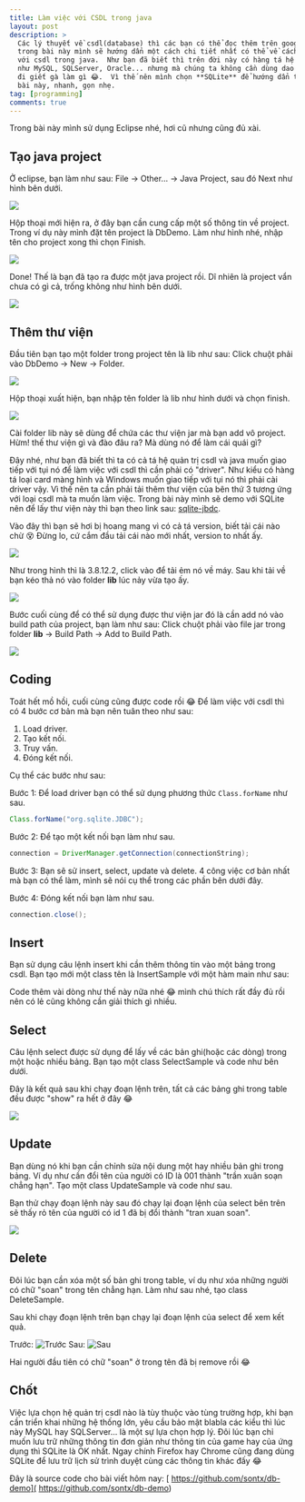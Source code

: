 ```yaml
---
title: Làm việc với CSDL trong java
layout: post
description: >
  Các lý thuyết về csdl(database) thì các bạn có thể đọc thêm trên google,
  trong bài này mình sẽ hướng dẩn một cách chi tiết nhất có thể về cách làm việc
  với csdl trong java.  Như bạn đã biết thì trên đời này có hàng tá hệ quản trị csdl
  như MySQL, SQLServer, Oracle... nhưng mà chúng ta không cần dùng dao mổ trâu để
  đi giết gà làm gì 😂.  Vì thế nên mình chọn **SQLite** để hướng dẩn trong
  bài này, nhanh, gọn nhẹ.
tag: [programming]
comments: true
---
```


Trong bài này mình sử dụng Eclipse nhé, hơi cũ nhưng cũng đủ xài.

Tạo java project
----------

Ở eclipse, bạn làm như sau: File -> Other... -> Java Project, sau đó Next như hình bên dưới.

![](https://1.bp.blogspot.com/-CQyKSkb5uG8/V7FwQzSDWRI/AAAAAAAAPks/oDftoOj47eIPZgcUIhaJlWq8BD002UGcACLcB/s1600/Capture.PNG)

Hộp thoại mới hiện ra, ở đây bạn cần cung cấp một số thông tin về project. Trong ví dụ này mình đặt tên project là DbDemo. Làm như hình nhé, nhập tên cho project xong thì chọn Finish.

![](https://1.bp.blogspot.com/-Nj_S0Ajd9QQ/V7FxK7ZL8II/AAAAAAAAPkw/p1O5i5UrHpktXEPLwCYtNdxW2W8y9lA4wCLcB/s1600/Capture.PNG)

Done! Thế là bạn đã tạo ra được một java project rồi. Dĩ nhiên là project vẩn chưa có gì cả, trống không như hình bên dưới.

![](https://2.bp.blogspot.com/-aY278JqjoJ4/V7FxjTMZRsI/AAAAAAAAPk8/l9BO37-TbAIUeUZIe2N0pNPzS9wOvgoFgCLcB/s1600/Capture.PNG)

Thêm thư viện
-------

Đầu tiên bạn tạo một folder trong project tên là lib như sau: Click chuột phải vào DbDemo -> New -> Folder.

![](https://3.bp.blogspot.com/-Dd3OZXkV4mY/V7FyazD0uuI/AAAAAAAAPlE/IhWc0wEa-KU9j29_rZHYI1ngni6jCG27QCLcB/s1600/Untitled.png)

Hộp thoại xuất hiện, bạn nhập tên folder là lib như hình dưới và chọn finish.

![](https://1.bp.blogspot.com/-miytZ_6diE0/V7FyqymgwBI/AAAAAAAAPlI/yUO79k0_YzsVu-trGDBfw1JdvYepquYIQCLcB/s1600/Capture.PNG)

Cài folder lib này sẽ dùng để chứa các thư viện jar mà bạn add vô project. Hừm! thế thư viện gì và đào đâu ra? Mà dùng nó để làm cái quái gì?

Đây nhé, như bạn đã biết thì ta có cả tá hệ quản trị csdl và java muốn giao tiếp với tụi nó để làm việc với csdl thì cần phải có "driver". Như kiểu có hàng tá loại card màng hình và Windows muốn giao tiếp với tụi nó thì phải cài driver vậy. Vì thế nên ta cần phải tải thêm thư viện của bên thứ 3 tương ứng với loại csdl mà ta muốn làm việc. Trong bài này mình sẽ demo với SQLite nên để lấy thư viện này thì bạn theo link sau: [sqlite-jbdc](https://bitbucket.org/xerial/sqlite-jdbc/downloads).

Vào đây thì bạn sẽ hơi bị hoang mang vì có cả tá version, biết tải cái nào chừ 😵 Đừng lo, cứ cắm đầu tải cái nào mới nhất, version to nhất ấy.

![](https://1.bp.blogspot.com/-psDCDHtqzFs/V7F1LIvoRcI/AAAAAAAAPlY/4B0u_LLJj00X2to9D9kavq-2Kk9Ys8nXACLcB/s1600/Capture.PNG)

Như trong hình thì là 3.8.12.2, click vào để tải ẻm nó về máy. Sau khi tải về bạn kéo thả nó vào folder **lib** lúc nảy vừa tạo ấy.

![](https://2.bp.blogspot.com/-O5z6Hy3aZYc/V7F1uIE_4rI/AAAAAAAAPlc/s4Qtry_iiPYmYjfskcfuTfRsVv_6xKu4QCLcB/s1600/Capture.PNG)

Bước cuối cùng để có thể sử dụng được thư viện jar đó là cần add nó vào build path của project, bạn làm như sau: Click chuột phải vào file jar trong folder **lib** -> Build Path -> Add to Build Path.

![](https://3.bp.blogspot.com/-I2Slwyji7og/V7F2pBS1hiI/AAAAAAAAPlo/DP7PZwK-B_QXXhqhQt9g_GiskQX9t88ggCLcB/s1600/Untitled.png)

Coding
-----

Toát hết mồ hồi, cuối cùng cũng được code rồi 😂 Để làm việc với csdl thì có 4 bước cơ bản mà bạn nên tuân theo như sau:

1. Load driver.
1. Tạo kết nối.
1. Truy vấn.
1. Đóng kết nối.

Cụ thể các bước như sau:

Bước 1: Để load driver bạn có thể sử dụng phương thức `Class.forName` như sau.

```java
Class.forName("org.sqlite.JDBC");
```

Bước 2: Để tạo một kết nối bạn làm như sau.

```java
connection = DriverManager.getConnection(connectionString);
```

Bước 3: Bạn sẽ sử insert, select, update và delete. 4 công việc cơ bản nhất mà bạn có thể làm, mình sẽ nói cụ thể trong các phần bên dưới đây.

Bước 4: Đóng kết nối bạn làm như sau.

```java
connection.close();
```

Insert
------

Bạn sử dụng câu lệnh insert khi cần thêm thông tin vào một bảng trong csdl. Bạn tạo mới một class tên là InsertSample với một hàm main như sau:

<div data-gist-id="29eb4bea7fe682d60e802c2bfae7b0e4"></div>

Code thêm vài dòng như thế này nữa nhé 😂 mình chú thích rất đầy đủ rồi nên có lẻ cũng không cần giải thích gì nhiều.

Select
-----

Câu lệnh select được sử dụng để lấy về các bản ghi(hoặc các dòng) trong một hoặc nhiều bảng. Bạn tạo một class SelectSample và code như bên dưới.

<div data-gist-id="2a9eb65f052a15715aa53d3dc26ab01a"></div>

Đây là kết quả sau khi chạy đoạn lệnh trên, tất cả các bảng ghi trong table đều được "show" ra hết ở đây 😂

![](https://2.bp.blogspot.com/-TqlkrzcIILA/V7GBrM_Jh3I/AAAAAAAAPl4/Vu2GjrfMTm8pY8n1opIAtt-DQad-zoQKQCLcB/s1600/Capture.PNG)

Update
-----

Bạn dùng nó khi bạn cần chỉnh sửa nội dung một hay nhiều bản ghi trong bảng. Ví dụ như cần đổi tên của người có ID là 001 thành "trần xuân soạn chẳng hạn". Tạo một class UpdateSample và code như sau.

<div data-gist-id="f20ce818f5f9871dcd2dd78daa364677"></div>

Bạn thử chạy đoạn lệnh này sau đó chạy lại đoạn lệnh của select bên trên sẽ thấy rỏ tên của người có id 1 đã bị đổi thành "tran xuan soan".

![](https://1.bp.blogspot.com/-NZm9QbiucZo/V7GC-PqF-xI/AAAAAAAAPmA/a7YjrdT0Smwvl7CvL6y67JaAC1n38MmnQCLcB/s1600/Capture.PNG)

Delete
-----

Đôi lúc bạn cần xóa một số bản ghi trong table, ví dụ như xóa những người có chữ "soan" trong tên chẳng hạn. Làm như sau nhé, tạo class DeleteSample.

<div data-gist-id="c1de0a4586fb0d60d08e596bb752d981"></div>

Sau khi chạy đoạn lệnh trên bạn chạy lại đoạn lệnh của select để xem kết quả.

Trước:
![Trước](https://4.bp.blogspot.com/-NZm9QbiucZo/V7GC-PqF-xI/AAAAAAAAPmM/BDEK1Qz-29MGfF9iOkT8Z7sFDyLdbjYYwCEw/s1600/Capture.PNG)
Sau:
![Sau](https://3.bp.blogspot.com/-YWmYHqmAn4Y/V7GEhUW-cpI/AAAAAAAAPmQ/wkb8Ub6NWvYMJQFrfDKlj2eXGzPGg2vbQCEw/s1600/Capture.PNG)

Hai người đầu tiên có chữ "soan" ở trong tên đã bị remove rồi 😂

Chốt
----

Việc lựa chọn hệ quản trị csdl nào là tùy thuộc vào tùng trường hợp, khi bạn cần triển khai những hệ thống lớn, yêu cầu bảo mật blabla các kiểu thì lúc này MySQL hay SQLServer... là một sự lựa chọn hợp lý. Đôi lúc bạn chỉ muốn lưu trữ những thông tin đơn giản như thông tin của game hay của ứng dụng thì SQLite là OK nhất. Ngay chính Firefox hay Chrome cũng đang dùng SQLite để lưu trữ lịch sử trình duyệt cùng các thông tin khác đấy 😂

Đây là source code cho bài viết hôm nay: [ https://github.com/sontx/db-demo]( https://github.com/sontx/db-demo)
